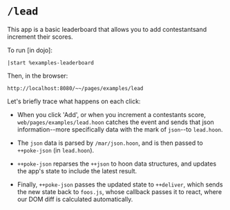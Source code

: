 # `/lead`

This app is a basic leaderboard that allows you to add contestantsand increment their scores.

To run [in dojo]:

    |start %examples-leaderboard

Then, in the browser:

    http://localhost:8080/~~/pages/examples/lead

Let's briefly trace what happens on each click:

- When you click 'Add', or when you increment a contestants score, `web/pages/examples/lead.hoon` catches the event and sends that json information--more specifically data with the mark of `json`--to `lead.hoon`. 

- The `json` data is parsed by `/mar/json.hoon`, and is then passed to `++poke-json` (in `lead.hoon`).

- `++poke-json` reparses the `++json` to hoon data structures, and updates the app's state to include the latest result.

- Finally, `++poke-json` passes the updated state to `++deliver`, which sends the new state back to `foos.js`, whose callback passes it to react, where our DOM diff is calculated automatically.
